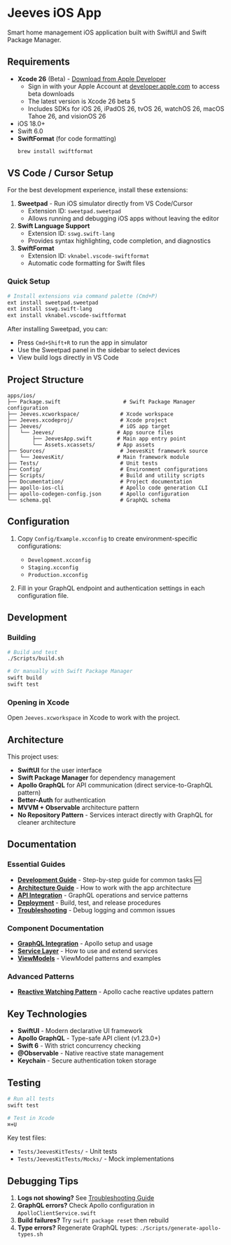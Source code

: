 # Jeeves iOS App

Smart home management iOS application built with SwiftUI and Swift Package Manager.

## Requirements

- **Xcode 26** (Beta) - [Download from Apple Developer](https://developer.apple.com/xcode/)
  - Sign in with your Apple Account at [developer.apple.com](https://developer.apple.com) to access beta downloads
  - The latest version is Xcode 26 beta 5
  - Includes SDKs for iOS 26, iPadOS 26, tvOS 26, watchOS 26, macOS Tahoe 26, and visionOS 26
- iOS 18.0+
- Swift 6.0
- **SwiftFormat** (for code formatting)
  ```bash
  brew install swiftformat
  ```

## VS Code / Cursor Setup

For the best development experience, install these extensions:

1. **Sweetpad** - Run iOS simulator directly from VS Code/Cursor
   - Extension ID: `sweetpad.sweetpad`
   - Allows running and debugging iOS apps without leaving the editor
2. **Swift Language Support**
   - Extension ID: `sswg.swift-lang`
   - Provides syntax highlighting, code completion, and diagnostics
3. **SwiftFormat**
   - Extension ID: `vknabel.vscode-swiftformat`
   - Automatic code formatting for Swift files

### Quick Setup

```bash
# Install extensions via command palette (Cmd+P)
ext install sweetpad.sweetpad
ext install sswg.swift-lang
ext install vknabel.vscode-swiftformat
```

After installing Sweetpad, you can:

- Press `Cmd+Shift+R` to run the app in simulator
- Use the Sweetpad panel in the sidebar to select devices
- View build logs directly in VS Code

## Project Structure

```
apps/ios/
├── Package.swift                    # Swift Package Manager configuration
├── Jeeves.xcworkspace/             # Xcode workspace
├── Jeeves.xcodeproj/               # Xcode project
├── Jeeves/                         # iOS app target
│   └── Jeeves/                    # App source files
│       ├── JeevesApp.swift        # Main app entry point
│       └── Assets.xcassets/       # App assets
├── Sources/                        # JeevesKit framework source
│   └── JeevesKit/                 # Main framework module
├── Tests/                          # Unit tests
├── Config/                         # Environment configurations
├── Scripts/                        # Build and utility scripts
├── Documentation/                  # Project documentation
├── apollo-ios-cli                  # Apollo code generation CLI
├── apollo-codegen-config.json      # Apollo configuration
└── schema.gql                      # GraphQL schema
```

## Configuration

1. Copy `Config/Example.xcconfig` to create environment-specific configurations:
   - `Development.xcconfig`
   - `Staging.xcconfig`
   - `Production.xcconfig`

2. Fill in your GraphQL endpoint and authentication settings in each configuration file.

## Development

### Building

```bash
# Build and test
./Scripts/build.sh

# Or manually with Swift Package Manager
swift build
swift test
```

### Opening in Xcode

Open `Jeeves.xcworkspace` in Xcode to work with the project.

## Architecture

This project uses:

- **SwiftUI** for the user interface
- **Swift Package Manager** for dependency management
- **Apollo GraphQL** for API communication (direct service-to-GraphQL pattern)
- **Better-Auth** for authentication
- **MVVM + Observable** architecture pattern
- **No Repository Pattern** - Services interact directly with GraphQL for cleaner architecture

## Documentation

### Essential Guides

- **[Development Guide](Documentation/DEVELOPMENT_GUIDE.md)** - Step-by-step guide for common tasks 🆕
- **[Architecture Guide](Documentation/ARCHITECTURE.md)** - How to work with the app architecture
- **[API Integration](Documentation/API_INTEGRATION.md)** - GraphQL operations and service patterns
- **[Deployment](Documentation/DEPLOYMENT.md)** - Build, test, and release procedures
- **[Troubleshooting](Documentation/TROUBLESHOOTING.md)** - Debug logging and common issues

### Component Documentation

- **[GraphQL Integration](Sources/JeevesKit/GraphQL/README.md)** - Apollo setup and usage
- **[Service Layer](Sources/JeevesKit/Services/README.md)** - How to use and extend services
- **[ViewModels](Sources/JeevesKit/ViewModels/README.md)** - ViewModel patterns and examples

### Advanced Patterns

- **[Reactive Watching Pattern](Documentation/REACTIVE_WATCHING_PATTERN.md)** - Apollo cache reactive updates pattern

## Key Technologies

- **SwiftUI** - Modern declarative UI framework
- **Apollo GraphQL** - Type-safe API client (v1.23.0+)
- **Swift 6** - With strict concurrency checking
- **@Observable** - Native reactive state management
- **Keychain** - Secure authentication token storage

## Testing

```bash
# Run all tests
swift test

# Test in Xcode
⌘+U
```

Key test files:

- `Tests/JeevesKitTests/` - Unit tests
- `Tests/JeevesKitTests/Mocks/` - Mock implementations

## Debugging Tips

1. **Logs not showing?** See [Troubleshooting Guide](Documentation/TROUBLESHOOTING.md)
2. **GraphQL errors?** Check Apollo configuration in `ApolloClientService.swift`
3. **Build failures?** Try `swift package reset` then rebuild
4. **Type errors?** Regenerate GraphQL types: `./Scripts/generate-apollo-types.sh`
